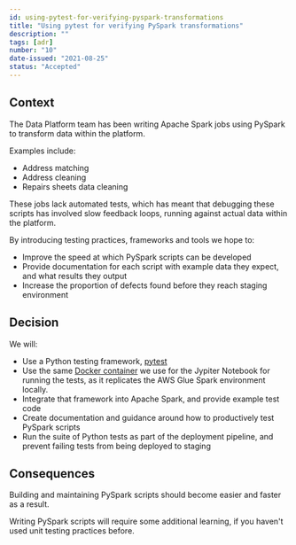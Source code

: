 ```yaml
---
id: using-pytest-for-verifying-pyspark-transformations
title: "Using pytest for verifying PySpark transformations"
description: ""
tags: [adr]
number: "10"
date-issued: "2021-08-25"
status: "Accepted"
---
```


## Context

The Data Platform team has been writing Apache Spark jobs using PySpark to transform data within the platform.

Examples include:

- Address matching
- Address cleaning
- Repairs sheets data cleaning

These jobs lack automated tests, which has meant that debugging these scripts has involved slow feedback loops, running against actual data within the platform.

By introducing testing practices, frameworks and tools we hope to:

- Improve the speed at which PySpark scripts can be developed
- Provide documentation for each script with example data they expect, and what results they output
- Increase the proportion of defects found before they reach staging environment

## Decision

We will:

- Use a Python testing framework, [pytest][pytest]
- Use the same [Docker container][awsglue-dockerhub] we use for the Jypiter Notebook for running the tests, as it replicates the AWS Glue Spark environment locally.
- Integrate that framework into Apache Spark, and provide example test code
- Create documentation and guidance around how to productively test PySpark scripts
- Run the suite of Python tests as part of the deployment pipeline, and prevent failing tests from being deployed to staging

[pytest]: https://docs.pytest.org
[awsglue-dockerhub]: https://hub.docker.com/r/amazon/aws-glue-libs

## Consequences

Building and maintaining PySpark scripts should become easier and faster as a result.

Writing PySpark scripts will require some additional learning, if you haven't used unit testing practices before.
